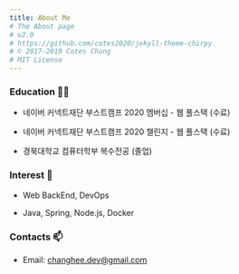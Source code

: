 ```yaml
---
title: About Me
# The About page
# v2.0
# https://github.com/cotes2020/jekyll-theme-chirpy
# © 2017-2019 Cotes Chung
# MIT License
---
```


### Education 👨‍💻

- 네이버 커넥트재단 부스트캠프 2020 멤버십 - 웹 풀스택 (수료)

- 네이버 커넥트재단 부스트캠프 2020 챌린지 - 웹 풀스택 (수료)

- 경북대학교 컴퓨터학부 복수전공 (졸업)

### Interest 👀

- Web BackEnd, DevOps

- Java, Spring, Node.js, Docker

### Contacts 📫

- Email: [changhee.dev@gmail.com](mailto:changhee.dev@gmail.com)
